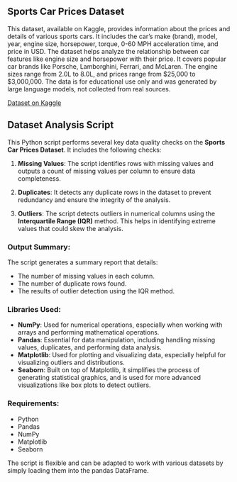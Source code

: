 ## Sports Car Prices Dataset

This dataset, available on Kaggle, provides information about the prices and details of various sports cars. It includes the car’s make (brand), model, year, engine size, horsepower, torque, 0-60 MPH acceleration time, and price in USD. The dataset helps analyze the relationship between car features like engine size and horsepower with their price. It covers popular car brands like Porsche, Lamborghini, Ferrari, and McLaren. The engine sizes range from 2.0L to 8.0L, and prices range from $25,000 to $3,000,000. The data is for educational use only and was generated by large language models, not collected from real sources.

[Dataset on Kaggle](https://www.kaggle.com/datasets/rkiattisak/sports-car-prices-dataset)

## Dataset Analysis Script

This Python script performs several key data quality checks on the **Sports Car Prices Dataset**. It includes the following checks:

1. **Missing Values**: The script identifies rows with missing values and outputs a count of missing values per column to ensure data completeness.

2. **Duplicates**: It detects any duplicate rows in the dataset to prevent redundancy and ensure the integrity of the analysis.

3. **Outliers**: The script detects outliers in numerical columns using the **Interquartile Range (IQR)** method. This helps in identifying extreme values that could skew the analysis.

### Output Summary:
The script generates a summary report that details:
- The number of missing values in each column.
- The number of duplicate rows found.
- The results of outlier detection using the IQR method.

### Libraries Used:
- **NumPy**: Used for numerical operations, especially when working with arrays and performing mathematical operations.
- **Pandas**: Essential for data manipulation, including handling missing values, duplicates, and performing data analysis.
- **Matplotlib**: Used for plotting and visualizing data, especially helpful for visualizing outliers and distributions.
- **Seaborn**: Built on top of Matplotlib, it simplifies the process of generating statistical graphics, and is used for more advanced visualizations like box plots to detect outliers.

### Requirements:
- Python 
- Pandas
- NumPy
- Matplotlib
- Seaborn

The script is flexible and can be adapted to work with various datasets by simply loading them into the pandas DataFrame.


